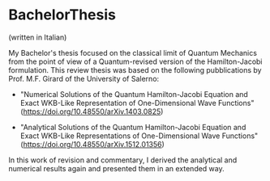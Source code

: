 # BachelorThesis
(written in Italian)


My Bachelor's thesis focused on the classical limit of Quantum Mechanics from the point of view of a Quantum-revised version of the Hamilton-Jacobi formulation.
This review thesis was based on the following pubblications by Prof. M.F. Girard of the University of Salerno:

* "Numerical Solutions of the Quantum Hamilton-Jacobi Equation and Exact WKB-Like Representation of One-Dimensional Wave Functions" (https://doi.org/10.48550/arXiv.1403.0825)

* "Analytical Solutions of the Quantum Hamilton-Jacobi Equation and Exact WKB-Like Representations of One-Dimensional Wave Functions" (https://doi.org/10.48550/arXiv.1512.01356)

In this work of revision and commentary, I derived the analytical and numerical results again and presented them in an extended way.
